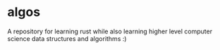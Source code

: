 # algos
A repository for learning rust while also learning higher level computer science data structures and algorithms :)
